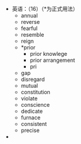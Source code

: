 - 英语：（16）（*为正式用法）
	- annual
	- reverse
	- fearful
	- resemble
	- reign
	- *prior
		- prior knowlege
		- prior arrangement
		- pri
	- gap
	- disregard
	- mutual
	- constitution
	- violate
	- conscience
	- dedicate
	- furnace
	- consistent
	- precise
-